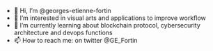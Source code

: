 - 👋 Hi, I’m @georges-etienne-fortin
- 👀 I’m interested in visual arts and applications to improve workflow
- 🌱 I’m currently learning about blockchain protocol, cybersecurity architecture and devops functions
- 📫 How to reach me: on twitter @GE_Fortin 

<!---
georges-etienne-fortin/georges-etienne-fortin is a ✨ special ✨ repository because its `README.md` (this file) appears on your GitHub profile.
You can click the Preview link to take a look at your changes.
--->
